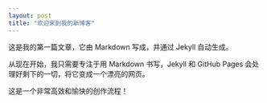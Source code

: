 ```yaml
---
layout: post
title: "欢迎来到我的新博客"
---
```


这是我的第一篇文章，它由 Markdown 写成，并通过 Jekyll 自动生成。

从现在开始，我只需要专注于用 Markdown 书写，Jekyll 和 GitHub Pages 会处理好剩下的一切，将它变成一个漂亮的网页。

这是一个非常高效和愉快的创作流程！
